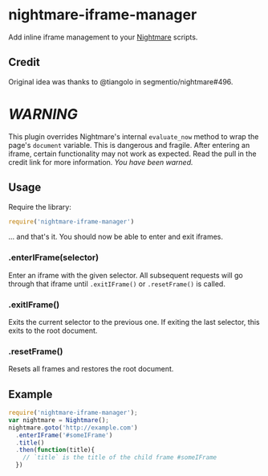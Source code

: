 nightmare-iframe-manager
========================

Add inline iframe management to your [Nightmare](http://github.com/segmentio/nightmare) scripts.

## Credit
Original idea was thanks to @tiangolo in segmentio/nightmare#496.

# _WARNING_
This plugin overrides Nightmare's internal `evaluate_now` method to wrap the page's `document` variable.  This is dangerous and fragile.  After entering an iframe, certain functionality may not work as expected.  Read the pull in the credit link for more information.  _You have been warned._

## Usage
Require the library: 

```js
require('nightmare-iframe-manager')
```

... and that's it.  You should now be able to enter and exit iframes.

### .enterIFrame(selector)
Enter an iframe with the given selector.  All subsequent requests will go through that iframe until `.exitIFrame()` or `.resetFrame()` is called.

### .exitIFrame()
Exits the current selector to the previous one.  If exiting the last selector, this exits to the root document.

### .resetFrame()
Resets all frames and restores the root document.

## Example

```javascript
require('nightmare-iframe-manager');
var nightmare = Nightmare();
nightmare.goto('http://example.com')
  .enterIFrame('#someIFrame')
  .title()
  .then(function(title){
    // `title` is the title of the child frame #someIFrame
  })
```
